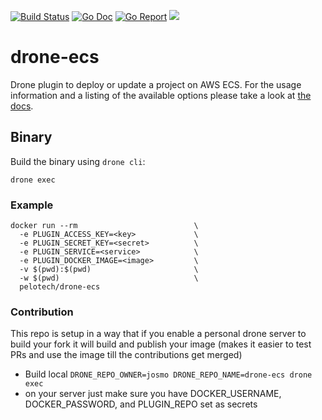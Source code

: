 [![Build Status](https://cloud.drone.io/api/badges/josmo/drone-ecs/status.svg)](https://cloud.drone.io/josmo/drone-ecs)
[![Go Doc](https://godoc.org/github.com/josmo/drone-ecs?status.svg)](http://godoc.org/github.com/josmo/drone-ecs)
[![Go Report](https://goreportcard.com/badge/github.com/josmo/drone-ecs)](https://goreportcard.com/report/github.com/josmo/drone-ecs)
[![](https://images.microbadger.com/badges/image/pelotech/drone-ecs.svg)](https://microbadger.com/images/pelotech/drone-ecs "Get your own image badge on microbadger.com")

# drone-ecs


Drone plugin to deploy or update a project on AWS ECS. For the usage information and a listing of the available options please take a look at [the docs](DOCS.md).

## Binary

Build the binary using `drone cli`:

```
drone exec
```

### Example

```
docker run --rm                          \
  -e PLUGIN_ACCESS_KEY=<key>             \
  -e PLUGIN_SECRET_KEY=<secret>          \
  -e PLUGIN_SERVICE=<service>            \  
  -e PLUGIN_DOCKER_IMAGE=<image>         \
  -v $(pwd):$(pwd)                       \
  -w $(pwd)                              \
  pelotech/drone-ecs
```

### Contribution

This repo is setup in a way that if you enable a personal drone server to build your fork it will
 build and publish your image (makes it easier to test PRs and use the image till the contributions get merged)
 
* Build local ```DRONE_REPO_OWNER=josmo DRONE_REPO_NAME=drone-ecs drone exec```
* on your server just make sure you have DOCKER_USERNAME, DOCKER_PASSWORD, and PLUGIN_REPO set as secrets
